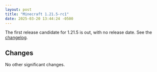 ```yaml
---
layout: post
title: "Minecraft 1.21.5-rc1"
date: 2025-03-20 13:44:24 -0500
---
```


The first release candidate for 1.21.5 is out, with no release date. See the [changelog](https://www.minecraft.net/en-us/article/minecraft-1-21-5-release-candidate-1).

## Changes

No other significant changes.


